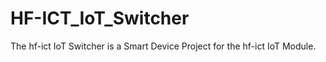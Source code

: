 # HF-ICT_IoT_Switcher
The hf-ict IoT Switcher is a Smart Device Project for the hf-ict IoT Module. 
